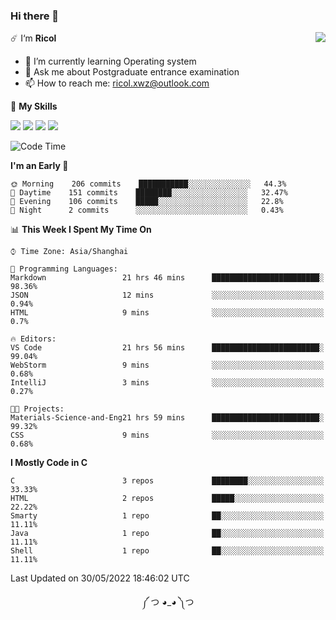 ### Hi there 👋

<a href="#">
  <img align="right" src="https://github-readme-stats.vercel.app/api?username=Ricolxwz&count_private=true&show_icons=true&theme=prussian" />
</a>

☄️ I‘m **Ricol**

- 🌱 I’m currently learning Operating system
- 💬 Ask me about Postgraduate entrance examination
- 📫 How to reach me: ricol.xwz@outlook.com

🌟 **My Skills**

![](https://img.shields.io/badge/-Git-000000?style=flat-square&logo=git&logoColor=fff)
![](https://img.shields.io/badge/-C-3e74a2?style=flat-square&logo=C&logoColor=fff)
![](https://img.shields.io/badge/-Python-4fc08d?style=flat-square&logo=python&logoColor=fff)
![](https://img.shields.io/badge/-java-ffa500?style=flat-square&logo=java&logoColor=fff)

<!--START_SECTION:waka-->
![Code Time](http://img.shields.io/badge/Code%20Time-0%20secs-blue)

**I'm an Early 🐤** 

```text
🌞 Morning    206 commits    ███████████░░░░░░░░░░░░░░   44.3% 
🌆 Daytime    151 commits    ████████░░░░░░░░░░░░░░░░░   32.47% 
🌃 Evening    106 commits    █████░░░░░░░░░░░░░░░░░░░░   22.8% 
🌙 Night      2 commits      ░░░░░░░░░░░░░░░░░░░░░░░░░   0.43%

```


📊 **This Week I Spent My Time On** 

```text
⌚︎ Time Zone: Asia/Shanghai

💬 Programming Languages: 
Markdown                 21 hrs 46 mins      ████████████████████████░   98.36% 
JSON                     12 mins             ░░░░░░░░░░░░░░░░░░░░░░░░░   0.94% 
HTML                     9 mins              ░░░░░░░░░░░░░░░░░░░░░░░░░   0.7%

🔥 Editors: 
VS Code                  21 hrs 56 mins      ████████████████████████░   99.04% 
WebStorm                 9 mins              ░░░░░░░░░░░░░░░░░░░░░░░░░   0.68% 
IntelliJ                 3 mins              ░░░░░░░░░░░░░░░░░░░░░░░░░   0.27%

🐱‍💻 Projects: 
Materials-Science-and-Eng21 hrs 59 mins      ████████████████████████░   99.32% 
CSS                      9 mins              ░░░░░░░░░░░░░░░░░░░░░░░░░   0.68%

```

**I Mostly Code in C** 

```text
C                        3 repos             ████████░░░░░░░░░░░░░░░░░   33.33% 
HTML                     2 repos             █████░░░░░░░░░░░░░░░░░░░░   22.22% 
Smarty                   1 repo              ██░░░░░░░░░░░░░░░░░░░░░░░   11.11% 
Java                     1 repo              ██░░░░░░░░░░░░░░░░░░░░░░░   11.11% 
Shell                    1 repo              ██░░░░░░░░░░░░░░░░░░░░░░░   11.11%

```



 Last Updated on 30/05/2022 18:46:02 UTC
<!--END_SECTION:waka-->

<div align="center">
༼ つ ◕_◕ ༽つ
</div>
